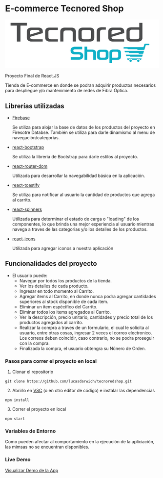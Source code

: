 # E-commerce Tecnored Shop

![](./src/images/logobrandnobg.png)

Proyecto Final de React.JS

Tienda de E-commerce en donde se podran adquirir productos necesarios para despliegue y/o mantenimiento de redes de Fibra Óptica.

## Librerías utilizadas

- [Firebase](https://firebase.google.com/)

  Se utiliza para alojar la base de datos de los productos del proyecto en Firesotre Databse. También se utiliza para darle dinamismo al menu de navegación/categorias.

- [react-bootstrap](https://react-bootstrap.github.io)

  Se utiliza la libreria de Bootstrap para darle estilos al proyecto.

- [react-router-dom](https://v5.reactrouter.com/web/guides/quick-start)

  Utilizada para desarrollar la navegabilidad básica en la aplicación.

- [react-toastify](https://github.com/fkhadra/react-toastify)

  Se utiliza para notificar al usuario la cantidad de productos que agrega al carrito.

- [react-spinners](https://www.davidhu.io/react-spinners/)

  Utilizada para determinar el estado de carga o "loading" de los componentes, lo que brinda una mejor experiencia al usuario mientras navega a traves de las categorias y/o los detalles de los productos.

- [react-icons](https://react-icons.github.io/react-icons/)

  Utilizada para agregar iconos a nuestra aplicación

## Funcionalidades del proyecto

- El usuario puede:
  - Navegar por todos los productos de la tienda.
  - Ver los detalles de cada producto.
  - Ingresar en todo momento al Carrito.
  - Agregar items al Carrito, en donde nunca podra agregar cantidades superiores al stock disponible de cada item.
  - Eliminar un item espécifico del Carrito.
  - Eliminar todos los items agregados al Carrito.
  - Ver la descripción, precio unitario, cantidades y precio total de los productos agregados al carrito.
  - Realizar la compra a traves de un formulario, el cual le solicita al usuario, entre otras cosas, ingresar 2 veces el correo electronico. Los correos deben coincidir, caso contrario, no se podra proseguir con la compra.
  - Finalizada la compra, el usuario obtengra su Núnero de Orden.

### Pasos para correr el proyecto en local

1. Clonar el repositorio

```
git clone https://github.com/lucasdarwich/tecnoredshop.git
```

2. Abrirlo en [VSC](https://code.visualstudio.com) (o en otro editor de código) e instalar las dependencias

```
npm install
```

3. Correr el proyecto en local

```
npm start
```

### Variables de Entorno

Como pueden afectar al comportamiento en la ejecución de la apliciación, las mimsas no se encuentran disponibles.

### Live Demo

[Visualizar Demo de la App](https://tecnoredshop.vercel.app)
